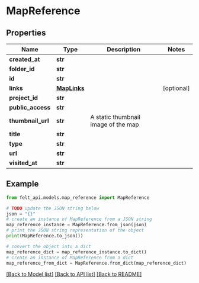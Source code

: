 # MapReference


## Properties

Name | Type | Description | Notes
------------ | ------------- | ------------- | -------------
**created_at** | **str** |  | 
**folder_id** | **str** |  | 
**id** | **str** |  | 
**links** | [**MapLinks**](MapLinks.md) |  | [optional] 
**project_id** | **str** |  | 
**public_access** | **str** |  | 
**thumbnail_url** | **str** | A static thumbnail image of the map | 
**title** | **str** |  | 
**type** | **str** |  | 
**url** | **str** |  | 
**visited_at** | **str** |  | 

## Example

```python
from felt_api.models.map_reference import MapReference

# TODO update the JSON string below
json = "{}"
# create an instance of MapReference from a JSON string
map_reference_instance = MapReference.from_json(json)
# print the JSON string representation of the object
print(MapReference.to_json())

# convert the object into a dict
map_reference_dict = map_reference_instance.to_dict()
# create an instance of MapReference from a dict
map_reference_from_dict = MapReference.from_dict(map_reference_dict)
```
[[Back to Model list]](../README.md#documentation-for-models) [[Back to API list]](../README.md#documentation-for-api-endpoints) [[Back to README]](../README.md)


